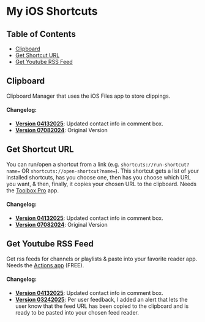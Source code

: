 # My iOS Shortcuts

## Table of Contents   
- [Clipboard](#clipboard)
- [Get Shortcut URL](#get-shortcut-url)
- [Get Youtube RSS Feed](#get-youtube-rss-feed)

## Clipboard
Clipboard Manager that uses the iOS Files app to store clippings.  
  
#### Changelog:
- **[Version 04132025](https://www.icloud.com/shortcuts/f72c4883f8c54fefa1a307fd6fecd3e6)**: Updated contact info in comment box.
- **[Version 07082024](https://www.icloud.com/shortcuts/dce105093273461b81ab2add7340ec92)**: Original Version

## Get Shortcut URL
You can run/open a shortcut from a link (e.g. `shortcuts://run-shortcut?name=` OR `shortcuts://open-shortcut?name=`). This shortcut gets a list of your installed shortcuts, has you choose one, then has you choose which URL you want, & then, finally, it copies your chosen URL to the clipboard. Needs the [Toolbox Pro](https://apps.apple.com/us/app/toolbox-pro-for-shortcuts/id1476205977) app. 
  
#### Changelog:
- **[Version 04132025](https://www.icloud.com/shortcuts/97b0a26e8eb84c7da4f68d75822a59f5)**: Updated contact info in comment box.
- **[Version 07082024](https://www.icloud.com/shortcuts/13ea417866d545199c87786846926a86)**: Original Version

## Get Youtube RSS Feed
Get rss feeds for channels or playlists & paste into your favorite reader app. Needs the [Actions app](https://apps.apple.com/us/app/actions/id1586435171) (FREE).    
  
#### Changelog:
- **[Version 04132025](https://www.icloud.com/shortcuts/042794500d8c481492d90c7e088cb612)**: Updated contact info in comment box.
- **[Version 03242025](https://www.icloud.com/shortcuts/835790b3d9b749d09cf-b484e603801d)**: Per user feedback, I added an alert that lets the user know that the feed URL has been copied to the clipboard and is ready to be pasted into your chosen feed reader.
<!--stackedit_data:
eyJoaXN0b3J5IjpbNjU4ODcxNzA1LC0xOTEwNjgyOTQzLDYxMz
A0Njc3XX0=
-->